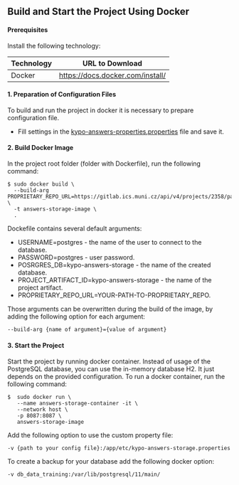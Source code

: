 ## Build and Start the Project Using Docker

#### Prerequisites
Install the following technology:

Technology       | URL to Download
---------------- | ------------
Docker           | https://docs.docker.com/install/

#### 1. Preparation of Configuration Files
To build and run the project in docker it is necessary to prepare configuration file.

* Fill settings in the [kypo-answers-properties.properties](https://gitlab.ics.muni.cz/muni-kypo-crp/backend-java/kypo-answers-storage/-/blob/master/etc/kypo-answers-storage.properties) file and save it.

#### 2. Build Docker Image
In the project root folder (folder with Dockerfile), run the following command:
```shell
$ sudo docker build \
  --build-arg PROPRIETARY_REPO_URL=https://gitlab.ics.muni.cz/api/v4/projects/2358/packages/maven \
  -t answers-storage-image \
  .
```


Dockefile contains several default arguments:
* USERNAME=postgres - the name of the user to connect to the database. 
* PASSWORD=postgres - user password.
* POSRGRES_DB=kypo-answers-storage - the name of the created database.
* PROJECT_ARTIFACT_ID=kypo-answers-storage - the name of the project artifact.
* PROPRIETARY_REPO_URL=YOUR-PATH-TO-PROPRIETARY_REPO.

Those arguments can be overwritten during the build of the image, by adding the following option for each argument: 
```bash
--build-arg {name of argument}={value of argument} 
``` 

#### 3. Start the Project
Start the project by running docker container. Instead of usage of the PostgreSQL database, you can use the in-memory database H2. It just depends on the provided configuration. To run a docker container, run the following command: 
```shell
$  sudo docker run \
   --name answers-storage-container -it \
   --network host \
   -p 8087:8087 \
   answers-storage-image
```

Add the following option to use the custom property file:
```shell
-v {path to your config file}:/app/etc/kypo-answers-storage.properties
```

To create a backup for your database add the following docker option:
```shell
-v db_data_training:/var/lib/postgresql/11/main/
```

